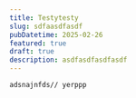 ```yaml
---
title: Testytesty
slug: sdfaasdfasdf
pubDatetime: 2025-02-26
featured: true
draft: true
description: asdfasdfasdfasdf
---
```

```
adsnajnfds// yerppp
```